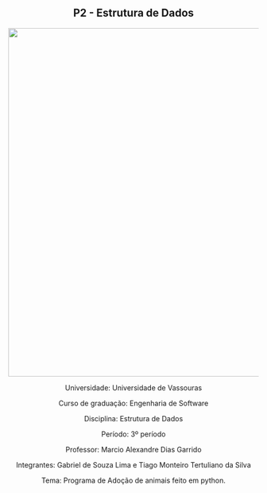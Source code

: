 <h2 align="center">P2 - Estrutura de Dados</h2>
<div align="center">
<img src="https://user-images.githubusercontent.com/47799542/227817195-8da4f449-55d6-42d4-a613-32d9047b6489.png" width="700px" />
</div>
<p align="center" >Universidade: Universidade de Vassouras</p>
<p align="center" >Curso de graduação: Engenharia de Software</p>
<p align="center" >Disciplina: Estrutura de Dados</p>
<p align="center" >Período: 3º período</p>
<p align="center" >Professor: Marcio Alexandre Dias Garrido</p>
<p align="center">Integrantes: Gabriel de Souza Lima e Tiago Monteiro Tertuliano da Silva</p>
<p align="center">Tema: Programa de Adoção de animais feito em python.</p>
<br>
<br>
<br>
<br>
